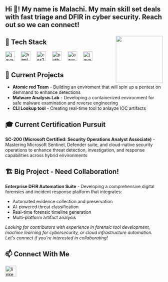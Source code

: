<h2 align="left">Hi 👋! My name is Malachi. My main skill set deals with fast triage and DFIR in cyber security. Reach out so we can connect!</h2>

###

<img align="right" height="150" src="https://i.pinimg.com/originals/32/fa/4f/32fa4fbb78e62a27768a3825ff03417d.gif"  />

###

## 🔧 Tech Stack

<div align="left">
  <img src="https://cdn.jsdelivr.net/gh/devicons/devicon/icons/javascript/javascript-original.svg" height="30" alt="javascript logo"  />
  <img width="12" />
  <img src="https://cdn.jsdelivr.net/gh/devicons/devicon/icons/html5/html5-original.svg" height="30" alt="html5 logo"  />
  <img width="12" />
  <img src="https://cdn.jsdelivr.net/gh/devicons/devicon/icons/css3/css3-original.svg" height="30" alt="css3 logo"  />
  <img width="12" />
  <img src="https://cdn.jsdelivr.net/gh/devicons/devicon/icons/python/python-original.svg" height="30" alt="python logo"  />
  <img width="12" />
  <img src="https://cdn.jsdelivr.net/gh/devicons/devicon/icons/azure/azure-original.svg" height="30" alt="azure logo"  />
  <img width="12" />
  <img src="https://cdn.jsdelivr.net/gh/devicons/devicon/icons/java/java-original.svg" height="30" alt="java logo"  />
</div>

###

## 🚀 Current Projects
- **Atomic red Team** - Building an enviroment that will spin up a pentest on demmand to enhance detections
- **Malware Analysis Lab** - Developing a containerized environment for safe malware examination and reverse engineering
- **CLI Lookup tool** - Creating real-time tool to anlayze IOC artifacts

###

## 🎓 Current Certification Pursuit
**SC-200 (Microsoft Certified: Security Operations Analyst Associate)** - Mastering Microsoft Sentinel, Defender suite, and cloud-native security operations to enhance threat detection, investigation, and response capabilities across hybrid environments

###

## 🏗️ Big Project - Need Collaboration!
**Enterprise DFIR Automation Suite** - Developing a comprehensive digital forensics and incident response platform that integrates:
- Automated evidence collection and preservation
- AI-powered threat classification
- Real-time forensic timeline generation
- Multi-platform artifact analysis

*Looking for contributors with experience in forensic tool development, machine learning for cybersecurity, or cloud infrastructure automation. Let's connect if you're interested in collaborating!*

###

## 📫 Connect With Me

<div align="left">
  <a href="https://www.linkedin.com/in/malachi-biggers/" target="_blank">
    <img src="https://img.shields.io/static/v1?message=LinkedIn&logo=linkedin&label=&color=0077B5&logoColor=white&labelColor=&style=for-the-badge" height="35" alt="linkedin logo"  />
  </a>
</div>

###

